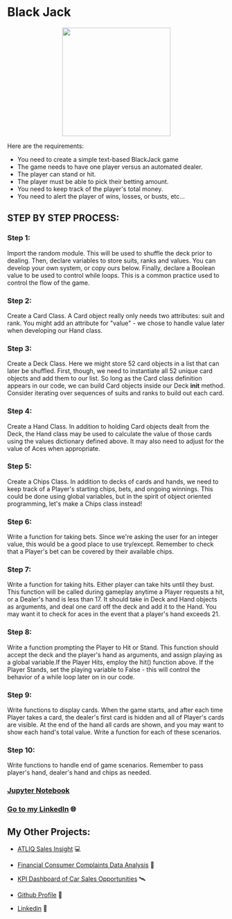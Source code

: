 # Black Jack

<p align="center">
  <img width="250" height="250" src="https://github.com/gulshang7/Python_Simple_Projects/assets/124501309/1d9f8258-9402-4632-81e5-e5fbde50345f">
</p>

Here are the requirements:

* You need to create a simple text-based BlackJack game
* The game needs to have one player versus an automated dealer.
* The player can stand or hit.
* The player must be able to pick their betting amount.
* You need to keep track of the player's total money.
* You need to alert the player of wins, losses, or busts, etc...

## STEP BY STEP PROCESS:

### Step 1: 
Import the random module. This will be used to shuffle the deck prior to dealing. Then, declare variables to store suits, ranks and values. You can develop your own system, or copy ours below. Finally, declare a Boolean value to be used to control while loops. This is a common practice used to control the flow of the game.

### Step 2: 
Create a Card Class. A Card object really only needs two attributes: suit and rank. You might add an attribute for "value" - we chose to handle value later when developing our Hand class.

### Step 3: 
Create a Deck Class. Here we might store 52 card objects in a list that can later be shuffled. First, though, we need to instantiate all 52 unique card objects and add them to our list. So long as the Card class definition appears in our code, we can build Card objects inside our Deck __init__ method. Consider iterating over sequences of suits and ranks to build out each card.

### Step 4: 
Create a Hand Class. In addition to holding Card objects dealt from the Deck, the Hand class may be used to calculate the value of those cards using the values dictionary defined above. It may also need to adjust for the value of Aces when appropriate.

### Step 5: 
Create a Chips Class. In addition to decks of cards and hands, we need to keep track of a Player's starting chips, bets, and ongoing winnings. This could be done using global variables, but in the spirit of object oriented programming, let's make a Chips class instead!

### Step 6: 
Write a function for taking bets. Since we're asking the user for an integer value, this would be a good place to use try/except. Remember to check that a Player's bet can be covered by their available chips.

### Step 7: 
Write a function for taking hits. Either player can take hits until they bust. This function will be called during gameplay anytime a Player requests a hit, or a Dealer's hand is less than 17. It should take in Deck and Hand objects as arguments, and deal one card off the deck and add it to the Hand. You may want it to check for aces in the event that a player's hand exceeds 21.

### Step 8:
Write a function prompting the Player to Hit or Stand. This function should accept the deck and the player's hand as arguments, and assign playing as a global variable.If the Player Hits, employ the hit() function above. If the Player Stands, set the playing variable to False - this will control the behavior of a while loop later on in our code.

### Step 9: 
Write functions to display cards. When the game starts, and after each time Player takes a card, the dealer's first card is hidden and all of Player's cards are visible. At the end of the hand all cards are shown, and you may want to show each hand's total value. Write a function for each of these scenarios.

### Step 10: 
Write functions to handle end of game scenarios. Remember to pass player's hand, dealer's hand and chips as needed.

### [Jupyter Notebook](https://github.com/gulshang7/Python_Simple_Projects/blob/main/Black%20Jack/Black%20Jack%20Game.ipynb)
### [Go to my LinkedIn](https://www.linkedin.com/in/gulshan-gedam-362905209/) 🌐

## My Other Projects:

- [ATLIQ Sales Insight](https://github.com/gulshang7/ATLIQ_Sales_Insight_Data_Analysis_using_SQL_and_Tableau) 💻

- [Financial Consumer Complaints Data Analysis](https://github.com/gulshang7/Financial-Consumer-Complaints-Data-Analysis-Using-Tableau-Dashboard) 📜

- [KPI Dashboard of Car Sales Opportunities](https://github.com/gulshang7/KPI_Dashboard_of_Car_sales_Win_Loss_Data_Analysis_using_Excel_and_Tableau) 🛰️

- [Github Profile](https://github.com/gulshang7) 🧮

- [Linkedin](https://www.linkedin.com/in/gulshan-gedam-362905209/) 🤝


